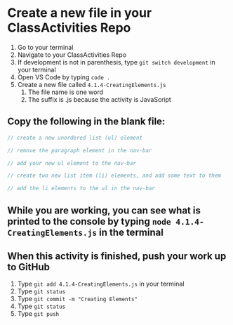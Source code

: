 # Create a new file in your ClassActivities Repo

1. Go to your terminal
2. Navigate to your ClassActivities Repo
3. If development is not in parenthesis, type `git switch development` in your terminal
4. Open VS Code by typing `code .`
5. Create a new file called `4.1.4-CreatingElements.js`
    1. The file name is one word
    2. The suffix is .js because the activity is JavaScript

## Copy the following in the blank file:

```javascript
// create a new unordered list (ul) element

// remove the paragraph element in the nav-bar

// add your new ul element to the nav-bar

// create two new list item (li) elements, and add some text to them

// add the li elements to the ul in the nav-bar
```

## While you are working, you can see what is printed to the console by typing `node 4.1.4-CreatingElements.js` in the terminal

## When this activity is finished, push your work up to GitHub

1. Type `git add 4.1.4-CreatingElements.js` in your terminal
2. Type `git status`
3. Type `git commit -m "Creating Elements"`
4. Type `git status`
5. Type `git push`
